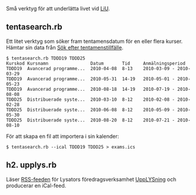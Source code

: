 Små verktyg för att underlätta livet vid [LiU](http://www.liu.se).

tentasearch.rb
--------------

Ett litet verktyg som söker fram tentamensdatum för en eller flera kurser. Hämtar sin data från [Sök efter tentamenstillfälle](http://www.student.liu.se/tentasearch/).

	$ tentasearch.rb TDDD19 TDDD25                                                 
	Kurskod	Kursnamn				Datum		Tid		Anmälningsperiod
	TDDD19	Avancerad programme...	2010-04-08	8-13	2010-03-09 - 2010-03-29
	TDDD19	Avancerad programme...	2010-05-31	14-19	2010-05-01 - 2010-05-23
	TDDD19	Avancerad programme...	2010-08-18	14-19	2010-07-19 - 2010-08-08
	TDDD25	Distribuerade syste...	2010-03-10	8-12	2010-02-08 - 2010-02-28
	TDDD25	Distribuerade syste...	2010-06-08	8-12	2010-05-09 - 2010-05-30
	TDDD25	Distribuerade syste...	2010-08-20	8-12	2010-07-21 - 2010-08-10

För att skapa en fil att importera i sin kalender:

	$ tentasearch.rb --ical TDDD19 TDDD25 > exams.ics

h2. upplys.rb
-------------

Läser [RSS-feeden](http://www.lysator.liu.se/upplysning/upplysning.rss.html) för Lysators föredragsverksamhet [UppLYSning](http://www.lysator.liu.se/upplysning/) och producerar en iCal-feed.
